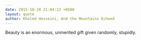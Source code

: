 ```yaml
---
date: 2015-10-20 21:04:13 +0500
layout: quote
author: Khaled Hosseini, And the Mountains Echoed
---
```

Beauty is an enormous, unmerited gift given randomly, stupidly.